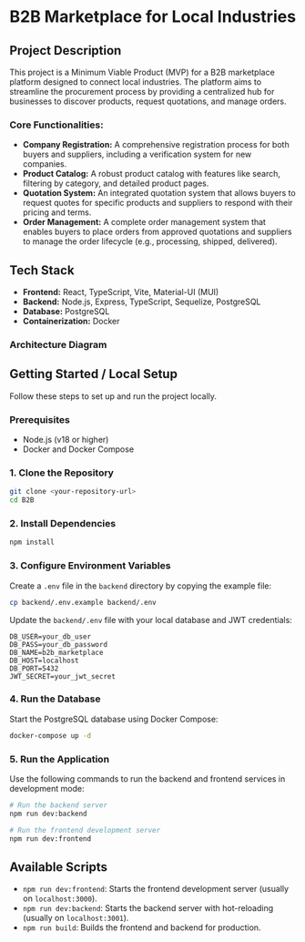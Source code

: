 # B2B Marketplace for Local Industries

## Project Description

This project is a Minimum Viable Product (MVP) for a B2B marketplace platform designed to connect local industries. The platform aims to streamline the procurement process by providing a centralized hub for businesses to discover products, request quotations, and manage orders.

### Core Functionalities:

*   **Company Registration:** A comprehensive registration process for both buyers and suppliers, including a verification system for new companies.
*   **Product Catalog:** A robust product catalog with features like search, filtering by category, and detailed product pages.
*   **Quotation System:** An integrated quotation system that allows buyers to request quotes for specific products and suppliers to respond with their pricing and terms.
*   **Order Management:** A complete order management system that enables buyers to place orders from approved quotations and suppliers to manage the order lifecycle (e.g., processing, shipped, delivered).

## Tech Stack

*   **Frontend:** React, TypeScript, Vite, Material-UI (MUI)
*   **Backend:** Node.js, Express, TypeScript, Sequelize, PostgreSQL
*   **Database:** PostgreSQL
*   **Containerization:** Docker

### Architecture Diagram

## Getting Started / Local Setup

Follow these steps to set up and run the project locally.

### Prerequisites

*   Node.js (v18 or higher)
*   Docker and Docker Compose

### 1. Clone the Repository

```bash
git clone <your-repository-url>
cd B2B
```

### 2. Install Dependencies

```bash
npm install
```

### 3. Configure Environment Variables

Create a `.env` file in the `backend` directory by copying the example file:

```bash
cp backend/.env.example backend/.env
```

Update the `backend/.env` file with your local database and JWT credentials:

```
DB_USER=your_db_user
DB_PASS=your_db_password
DB_NAME=b2b_marketplace
DB_HOST=localhost
DB_PORT=5432
JWT_SECRET=your_jwt_secret
```

### 4. Run the Database

Start the PostgreSQL database using Docker Compose:

```bash
docker-compose up -d
```

### 5. Run the Application

Use the following commands to run the backend and frontend services in development mode:

```bash
# Run the backend server
npm run dev:backend

# Run the frontend development server
npm run dev:frontend
```

## Available Scripts

*   `npm run dev:frontend`: Starts the frontend development server (usually on `localhost:3000`).
*   `npm run dev:backend`: Starts the backend server with hot-reloading (usually on `localhost:3001`).
*   `npm run build`: Builds the frontend and backend for production.